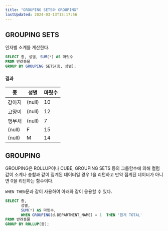 ```yaml
---
title: "GROUPING SETS와 GROUPING"
lastUpdated: 2024-03-13T15:17:56
---
```


## GROUPING SETS

인자별 소계를 계산한다.

```sql
SELECT 종, 성별, SUM(*) AS 마릿수
FROM 반려동물
GROUP BY GROUPING SETS(종, 성별);
```

#### 결과

|종|성별|마릿수|
|-|-|-|
|강아지|(null)|10|
|고양이|(null)|12|
|앵무새|(null)|7|
|(null)|F|15|
|(null)|M|14|


## GROUPING

GROUPING은 ROLLUP이나 CUBE, GROUPING SETS 등의 그룹함수에 의해 컬럼 값이 소계나 총합과 같이 집계된 데이터일 경우 1을 리턴하고 만약 집계된 데이터가 아니면 0을 리턴하는 함수이다.

`WHEN THEN`문과 같이 사용하여 아래와 같이 응용할 수 있다.

```sql
SELECT 종,
       성별,
       SUM(*) AS 마릿수,
       WHEN GROUPING(d.DEPARTMENT_NAME) = 1  THEN '합계 TOTAL' 
FROM 반려동물
GROUP BY ROLLUP(종);
```